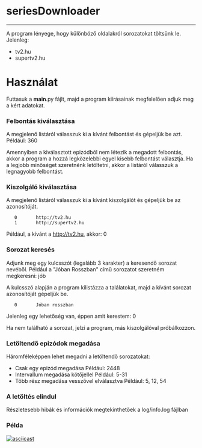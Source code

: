# seriesDownloader

---

A program lényege, hogy különböző oldalakról sorozatokat töltsünk le. Jelenleg:
- tv2.hu
- supertv2.hu

# Használat

Futtasuk a **main**.py fájlt, majd a program kiírásainak megfelelően adjuk meg a kért adatokat.

### Felbontás kiválasztása
A megjelenő listáról válasszuk ki a kívánt felbontást és gépeljük be azt.
Például: 360

Amennyiben a kiválasztott epizódból nem létezik a megadott felbontás, akkor a program a hozzá legközelebbi egyel kisebb felbontást választja.
Ha a legjobb minőséget szeretnénk letöltetni, akkor a listáról válasszuk a legnagyobb felbontást.


### Kiszolgáló kiválasztása
A megjelenő listáról válasszuk ki a kívánt kiszolgálót és gépeljük be az azonosítóját.

       0       http://tv2.hu
       1       http://supertv2.hu
Például, a kívánt a http://tv2.hu, akkor: 0

### Sorozat keresés
Adjunk meg egy kulcsszót (legalább 3 karakter) a keresendő sorozat nevéből.
Például a "Jóban Rosszban" című sorozatot szeretném megkeresni: jób

A kulcsszó alapján a program kilistázza a találatokat, majd a kívánt sorozat azonosítóját gépeljük be.

       0       Jóban rosszban
Jelenleg egy lehetőség van, éppen amit kerestem: 0

Ha nem található a sorozat, jelzi a program, más kiszolgálóval próbálkozzon.

### Letöltendő epizódok megadása

Háromféleképpen lehet megadni a letöltendő sorozatokat:
- Csak egy epizód megadása
Például: 2448
- Intervallum megadása kötőjellel
Például: 5-31
- Több rész megadása vesszővel elválasztva
Például: 5, 12, 54

### A letöltés elindul
Részletesebb hibák és információk megtekinthetőek a log/info.log fájlban

### Példa
[![asciicast](https://asciinema.org/a/ejxxi181ge4lmyzdfxn9vthk2.png)](https://asciinema.org/a/ejxxi181ge4lmyzdfxn9vthk2)